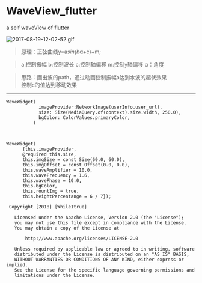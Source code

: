 # WaveView_flutter
a self waveView of flutter


![2017-08-19-12-02-52.gif](http://upload-images.jianshu.io/upload_images/6456519-f48b62df0147c5da.gif?imageMogr2/auto-orient/strip)

> 原理：正弦曲线y=a*sin(b*α+c)+m;

> a:控制振幅  b:控制波长 c:控制轴偏移  m:控制y轴偏移 α：角度

> 思路：画出波的path，通过动画控制振幅a达到水波的起伏效果<br>控制c的值达到移动效果
---
```
WaveWidget(
            imageProvider:NetworkImage(userInfo.user_url),
            size: Size(MediaQuery.of(context).size.width, 250.0),
            bgColor: ColorValues.primaryColor,
          )



WaveWidget(
      {this.imageProvider,
      @required this.size,
      this.imgSize = const Size(60.0, 60.0),
      this.imgOffset = const Offset(0.0, 0.0),
      this.waveAmplifier = 10.0,
      this.waveFrequency = 1.6,
      this.wavePhase = 10.0,
      this.bgColor,
      this.rountImg = true,
      this.heightPercentange = 6 / 7});
 ```

```
 Copyright [2018] [While1true]

   Licensed under the Apache License, Version 2.0 (the "License");
   you may not use this file except in compliance with the License.
   You may obtain a copy of the License at

       http://www.apache.org/licenses/LICENSE-2.0

   Unless required by applicable law or agreed to in writing, software
   distributed under the License is distributed on an "AS IS" BASIS,
   WITHOUT WARRANTIES OR CONDITIONS OF ANY KIND, either express or implied.
   See the License for the specific language governing permissions and
   limitations under the License.
```
